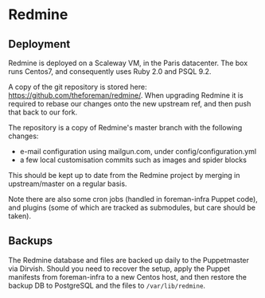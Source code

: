 # Redmine

## Deployment

Redmine is deployed on a Scaleway VM, in the Paris datacenter. The box runs Centos7, and consequently uses Ruby 2.0 and PSQL 9.2.

A copy of the git repository is stored here: https://github.com/theforeman/redmine/. When upgrading Redmine it is required to rebase our changes onto the new upstream ref, and then push that back to our fork.

The repository is a copy of Redmine's master branch with the following changes:

* e-mail configuration using mailgun.com, under config/configuration.yml
* a few local customisation commits such as images and spider blocks

This should be kept up to date from the Redmine project by merging in upstream/master on a regular basis.

Note there are also some cron jobs (handled in foreman-infra Puppet code), and plugins (some of which are tracked as submodules, but care should be taken).

## Backups

The Redmine database and files are backed up daily to the Puppetmaster via Dirvish. Should you need to recover the setup, apply the Puppet manifests from foreman-infra to a new Centos host, and then restore the backup DB to PostgreSQL and the files to `/var/lib/redmine`.
